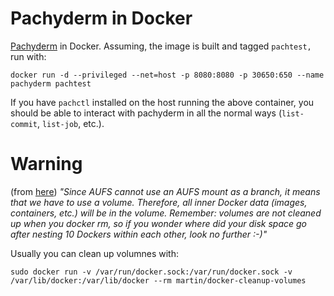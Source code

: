 # Pachyderm in Docker
[Pachyderm](https://www.pachyderm.io/) in Docker.  Assuming, the image is built and tagged `pachtest,` run with:

```
docker run -d --privileged --net=host -p 8080:8080 -p 30650:650 --name pachyderm pachtest
```

If you have `pachctl` installed on the host running the above container, you should be able to interact with pachyderm in all the normal ways (`list-commit`, `list-job`, etc.).

# Warning

(from [here](https://github.com/jpetazzo/dind/blob/master/README.md)) *"Since AUFS cannot use an AUFS mount as a branch, it means that we have to use a volume. Therefore, all inner Docker data (images, containers, etc.) will be in the volume. Remember: volumes are not cleaned up when you docker rm, so if you wonder where did your disk space go after nesting 10 Dockers within each other, look no further :-)"*

Usually you can clean up volumnes with:

```
sudo docker run -v /var/run/docker.sock:/var/run/docker.sock -v /var/lib/docker:/var/lib/docker --rm martin/docker-cleanup-volumes
```
